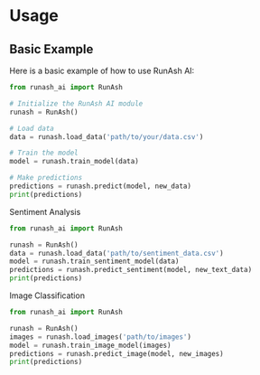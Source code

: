# Usage

## Basic Example

Here is a basic example of how to use RunAsh AI:

```python
from runash_ai import RunAsh

# Initialize the RunAsh AI module
runash = RunAsh()

# Load data
data = runash.load_data('path/to/your/data.csv')

# Train the model
model = runash.train_model(data)

# Make predictions
predictions = runash.predict(model, new_data)
print(predictions)
```

Sentiment Analysis

```python
from runash_ai import RunAsh

runash = RunAsh()
data = runash.load_data('path/to/sentiment_data.csv')
model = runash.train_sentiment_model(data)
predictions = runash.predict_sentiment(model, new_text_data)
print(predictions)
```

Image Classification

```python
from runash_ai import RunAsh

runash = RunAsh()
images = runash.load_images('path/to/images')
model = runash.train_image_model(images)
predictions = runash.predict_image(model, new_images)
print(predictions)
```
